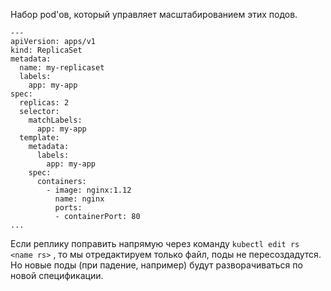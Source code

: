 Набор pod'ов, который управляет масштабированием этих подов. 
```
---
apiVersion: apps/v1
kind: ReplicaSet
metadata:
  name: my-replicaset
  labels:
    app: my-app
spec:
  replicas: 2
  selector:
    matchLabels:
      app: my-app
  template:
    metadata:
      labels:
        app: my-app
    spec:
      containers:
        - image: nginx:1.12
          name: nginx
          ports:
          - containerPort: 80
...

```

Если реплику поправить напрямую через команду `kubectl edit rs <name rs>` , то мы отредактируем только файл, поды не пересоздадутся. Но новые поды (при падение, например) будут разворачиваться по новой спецификации.


